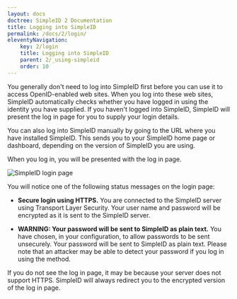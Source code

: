 ```yaml
---
layout: docs
doctree: SimpleID 2 Documentation
title: Logging into SimpleID
permalink: /docs/2/login/
eleventyNavigation:
    key: 2/login
    title: Logging into SimpleID
    parent: 2/_using-simpleid
    order: 10
---
```


You generally don't need to log into SimpleID first before you can use it to access OpenID-enabled web sites.  When you log into these web sites, SimpleID automatically checks whether you have logged in using the identity you have supplied.  If you haven't logged into SimpleID, SimpleID will present the log in page for you to supply your login details.

You can also log into SimpleID manually by going to the URL where you have installed SimpleID.  This sends you to your SimpleID home page or dashboard, depending on the version of SimpleID you are using.

When you log in, you will be presented with the log in page.

![SimpleID login page](/assets/files/login.png)

You will notice one of the following status messages on the login page:

* **Secure login using HTTPS.**  You are connected to the SimpleID server using Transport Layer Security.  Your user name and password will be encrypted as it is sent to the SimpleID server.

* **WARNING:  Your password will be sent to SimpleID as plain text.**  You have chosen, in your configuration, to allow passwords to be sent unsecurely.  Your password will be sent to SimpleID as plain text.  Please note that an attacker may be able to detect your password if you log in using the method.

If you do not see the log in page, it may be because your server does not support HTTPS.  SimpleID will always redirect you to the encrypted version of the log in page.